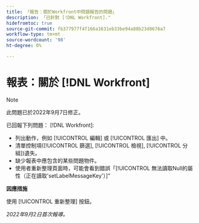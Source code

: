 ```yaml
---
title: 「報告：關於Workfront中問題報告的問題」
description: 「已針對 [!DNL Workfront]."
hidefromtoc: true
source-git-commit: fb377977f4f166a1631eb33be94a88b23d8676a7
workflow-type: tm+mt
source-wordcount: '98'
ht-degree: 0%

---
```



# 報表：關於 [!DNL Workfront]

>[!NOTE]
>
>此問題已於2022年9月7日修正。

已回報下列問題： [!DNL Workfront]:

* 列出動作，例如 [!UICONTROL 編輯] 或 [!UICONTROL 匯出] 中。
* 清單控制項([!UICONTROL 篩選], [!UICONTROL 檢視], [!UICONTROL 分組])遺失。
* 缺少報表中應包含的某些問題物件。
* 使用者重新整理頁面時，可能會看到錯誤「[!UICONTROL 無法讀取Null的屬性（正在讀取&#39;setLabelMessageKey&#39;）]&quot;

**因應措施**

使用 [!UICONTROL 重新整理] 按鈕。

_2022年9月2日首次報導。_

